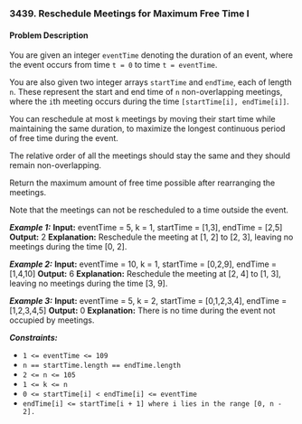 ### 3439. Reschedule Meetings for Maximum Free Time I

#### Problem Description

You are given an integer `eventTime` denoting the duration of an event, where the event occurs from time `t = 0` to time `t = eventTime`.

You are also given two integer arrays `startTime` and `endTime`, each of length `n`. These represent the start and end time of `n` non-overlapping meetings, where the `i`th meeting occurs during the time `[startTime[i], endTime[i]]`.

You can reschedule at most `k` meetings by moving their start time while maintaining the same duration, to maximize the longest continuous period of free time during the event.

The relative order of all the meetings should stay the same and they should remain non-overlapping.

Return the maximum amount of free time possible after rearranging the meetings.

Note that the meetings can not be rescheduled to a time outside the event.

**_Example 1:_**
**Input:** eventTime = 5, k = 1, startTime = [1,3], endTime = [2,5]
**Output:** 2
**Explanation:**
Reschedule the meeting at [1, 2] to [2, 3], leaving no meetings during the time [0, 2].

**_Example 2:_**
**Input:** eventTime = 10, k = 1, startTime = [0,2,9], endTime = [1,4,10]
**Output:** 6
**Explanation:**
Reschedule the meeting at [2, 4] to [1, 3], leaving no meetings during the time [3, 9].

**_Example 3:_**
**Input:** eventTime = 5, k = 2, startTime = [0,1,2,3,4], endTime = [1,2,3,4,5]
**Output:** 0
**Explanation:**
There is no time during the event not occupied by meetings.

**_Constraints:_**

- `1 <= eventTime <= 109`
- `n == startTime.length == endTime.length`
- `2 <= n <= 105`
- `1 <= k <= n`
- `0 <= startTime[i] < endTime[i] <= eventTime`
- `endTime[i] <= startTime[i + 1] where i lies in the range [0, n - 2].`
